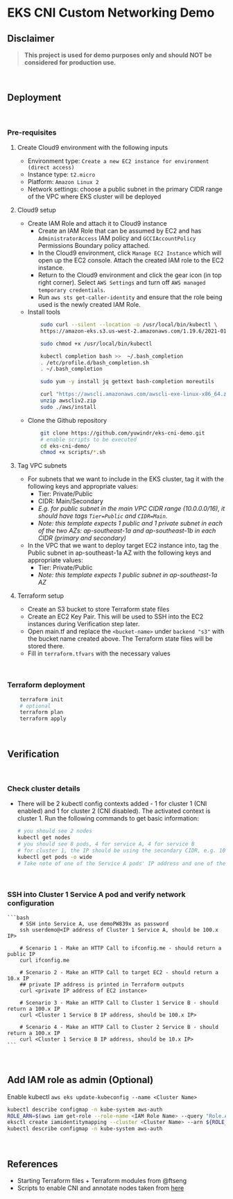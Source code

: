# EKS CNI Custom Networking Demo


## Disclaimer

> **This project is used for demo purposes only and should NOT be considered for production use.**

<br>

## Deployment

<br>

### Pre-requisites

1. Create Cloud9 environment with the following inputs
    - Environment type: `Create a new EC2 instance for environment (direct access)`
    - Instance type: `t2.micro`
    - Platform: `Amazon Linux 2`
    - Network settings: choose a public subnet in the primary CIDR range of the VPC where EKS cluster will be deployed

1. Cloud9 setup
    - Create IAM Role and attach it to Cloud9 instance
        - Create an IAM Role that can be assumed by EC2 and has `AdministratorAccess` IAM policy and `GCCIAccountPolicy` Permissions Boundary policy attached.
        - In the Cloud9 environment, click `Manage EC2 Instance` which will open up the EC2 console. Attach the created IAM role to the EC2 instance.
        - Return to the Cloud9 environment and click the gear icon (in top right corner). Select `AWS Settings` and turn off `AWS managed temporary credentials`.
        - Run `aws sts get-caller-identity` and ensure that the role being used is the newly created IAM Role.
    - Install tools
        ```bash
            sudo curl --silent --location -o /usr/local/bin/kubectl \
            https://amazon-eks.s3.us-west-2.amazonaws.com/1.19.6/2021-01-05/bin/linux/amd64/kubectl

            sudo chmod +x /usr/local/bin/kubectl

            kubectl completion bash >>  ~/.bash_completion
            . /etc/profile.d/bash_completion.sh
            . ~/.bash_completion

            sudo yum -y install jq gettext bash-completion moreutils

            curl "https://awscli.amazonaws.com/awscli-exe-linux-x86_64.zip" -o "awscliv2.zip"
            unzip awscliv2.zip
            sudo ./aws/install
        ```
    - Clone the Github repository
        ```bash
            git clone https://github.com/yuwindr/eks-cni-demo.git
            # enable scripts to be executed
            cd eks-cni-demo/
            chmod +x scripts/*.sh
        ```

1. Tag VPC subnets  
    - For subnets that we want to include in the EKS cluster, tag it with the following keys and appropriate values:
        - Tier: Private/Public
        - CIDR: Main/Secondary
        - *E.g. for public subnet in the main VPC CIDR range (10.0.0.0/16), it should have tags `Tier=Public` and `CIDR=Main`.*
        - *Note: this template expects 1 public and 1 private subnet in each of the two AZs: ap-southeast-1a and ap-southeast-1b in each CIDR (primary and secondary)*
    - In the VPC that we want to deploy target EC2 instance into, tag the Public subnet in ap-southeast-1a AZ with the following keys and appropriate values:
        - Tier: Private/Public
        - *Note: this template expects 1 public subnet in ap-southeast-1a AZ*

1. Terraform setup
    - Create an S3 bucket to store Terraform state files
    - Create an EC2 Key Pair. This will be used to SSH into the EC2 instances during Verification step later.
    - Open main.tf and replace the `<bucket-name>` under `backend "s3"` with the bucket name created above. The Terraform state files will be stored there.
    - Fill in `terraform.tfvars` with the necessary values

<br>

### Terraform deployment

```bash
    terraform init
    # optional
    terraform plan
    terraform apply
```

<br>

## Verification

<br>

### Check cluster details
- There will be 2 kubectl config contexts added - 1 for cluster 1 (CNI enabled) and 1 for cluster 2 (CNI disabled). The activated context is cluster 1. Run the following commands to get basic information:
    ```bash
    # you should see 2 nodes
    kubectl get nodes
    # you should see 8 pods, 4 for service A, 4 for service B
    # for cluster 1, the IP should be using the secondary CIDR, e.g. 100.x.x.x
    kubectl get pods -o wide
    # Take note of one of the Service A pods' IP address and one of the Service B pods' IP address
    ```

<br>

### SSH into Cluster 1 Service A pod and verify network configuration

    ```bash
        # SSH into Service A, use demoPW839x as password
        ssh userdemo@<IP address of Cluster 1 Service A, should be 100.x IP>
        
        # Scenario 1 - Make an HTTP Call to ifconfig.me - should return a public IP
        curl ifconfig.me

        # Scenario 2 - Make an HTTP Call to target EC2 - should return a 10.x IP
        ## private IP address is printed in Terraform outputs
        curl <private IP address of EC2 instance>

        # Scenario 3 - Make an HTTP Call to Cluster 1 Service B - should return a 100.x IP
        curl <Cluster 1 Service B IP address, should be 100.x IP>

        # Scenario 4 - Make an HTTP Call to Cluster 2 Service B - should return a 100.x IP
        curl <Cluster 1 Service B IP address, should be 10.x IP>
    ```

<br>

## Add IAM role as admin (Optional)

Enable kubectl
`aws eks update-kubeconfig --name <Cluster Name>`

```bash
kubectl describe configmap -n kube-system aws-auth
ROLE_ARN=$(aws iam get-role --role-name <IAM Role Name> --query "Role.Arn" --output text)
eksctl create iamidentitymapping --cluster <Cluster Name> --arn ${ROLE_ARN} --group system:masters --username admin
kubectl describe configmap -n kube-system aws-auth
```

<br>

## References
- Starting Terraform files + Terraform modules from @ftseng
- Scripts to enable CNI and annotate nodes taken from [here](https://tf-eks-workshop.workshop.aws/500_eks-terraform-workshop/570_advanced-networking.html)